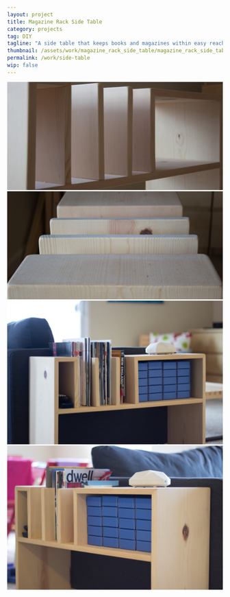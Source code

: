 ```yaml
---
layout: project
title: Magazine Rack Side Table
category: projects
tag: DIY
tagline: "A side table that keeps books and magazines within easy reach"
thumbnail: /assets/work/magazine_rack_side_table/magazine_rack_side_table-4.jpg
permalink: /work/side-table
wip: false
---
```


![](/assets/work/magazine_rack_side_table/magazine_rack_side_table-1.jpg)
![](/assets/work/magazine_rack_side_table/magazine_rack_side_table-2.jpg)
![](/assets/work/magazine_rack_side_table/magazine_rack_side_table-3.jpg)
![](/assets/work/magazine_rack_side_table/magazine_rack_side_table-4.jpg)
